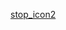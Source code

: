 [stop_icon2](https://camo.githubusercontent.com/8ad756af5171e41c5436efa2f0db36e05d822f70/687474703a2f2f693239362e70686f746f6275636b65742e636f6d2f616c62756d732f6d6d3137372f6b6576696e7365656b657231302f73746f705f69636f6e325f7a70736f6b776f69676b622e706e67)
